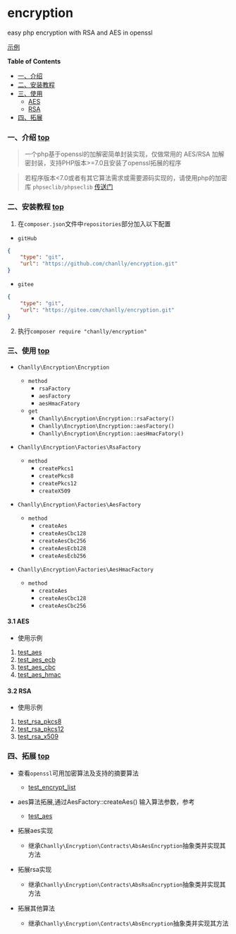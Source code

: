# encryption
easy php encryption with RSA and AES in openssl

[示例](https://github.com/chanlly/encryption/tree/master/test)

**Table of Contents**

* [一、介绍](#一介绍-top)
* [二、安装教程](#二安装教程-top)
* [三、使用](#三使用-top)
    * [AES](#31-AES)
    * [RSA](#32-RSA)
* [四、拓展](#expand)


### <span id="introduce">一、介绍</span> [top](#encryption)

> 一个php基于openssl的加解密简单封装实现，仅做常用的 AES/RSA 加解密封装，支持PHP版本>=7.0且安装了openssl拓展的程序

> 若程序版本<7.0或者有其它算法需求或需要源码实现的，请使用php的加密库 `phpseclib/phpseclib` [传送门](https://github.com/phpseclib/phpseclib)


### <span id="install">二、安装教程</span> [top](#encryption)

1. 在`composer.json`文件中`repositories`部分加入以下配置

* `gitHub`

```json
{
    "type": "git",
    "url": "https://github.com/chanlly/encryption.git"
}
```

* `gitee`

```json
{
    "type": "git",
    "url": "https://gitee.com/chanlly/encryption.git"
}
```

2. 执行`composer require "chanlly/encryption"`


### <span id="usage">三、使用</span> [top](#encryption)

* `Chanlly\Encryption\Encryption`
    * `method`
        * `rsaFactory`
        * `aesFactory`
        * `aesHmacFatory`
    * `get`
        * `Chanlly\Encryption\Encryption::rsaFactory()`
        * `Chanlly\Encryption\Encryption::aesFactory()`
        * `Chanlly\Encryption\Encryption::aesHmacFatory()`

* `Chanlly\Encryption\Factories\RsaFactory`
    * `method`
        * `createPkcs1`
        * `createPkcs8`
        * `createPkcs12`
        * `createX509`
* `Chanlly\Encryption\Factories\AesFactory`
    * `method`
        * `createAes`
        * `createAesCbc128`
        * `createAesCbc256`
        * `createAesEcb128`
        * `createAesEcb256`
* `Chanlly\Encryption\Factories\AesHmacFactory`
    * `method`
        * `createAes`
        * `createAesCbc128`
        * `createAesCbc256`

#### <span id="usage-4.1">3.1 AES</span>
* 使用示例
1. [test_aes](https://github.com/chanlly/encryption/blob/master/test/test_aes.php)
2. [test_aes_ecb](https://github.com/chanlly/encryption/blob/master/test/test_aes_ecb.php)
3. [test_aes_cbc](https://github.com/chanlly/encryption/blob/master/test/test_aes_cbc.php)
4. [test_aes_hmac](https://github.com/chanlly/encryption/blob/master/test/test_aes_hmac.php)

#### <span id="usage-4.1">3.2 RSA</span>

* 使用示例
1. [test_rsa_pkcs8](https://github.com/chanlly/encryption/blob/master/test/test_rsa_p8.php)
2. [test_rsa_pkcs12](https://github.com/chanlly/encryption/blob/master/test/test_rsa_p12.php)
3. [test_rsa_x509](https://github.com/chanlly/encryption/blob/master/test/test_rsa_x509.php)

### <span id="expand">四、拓展</span> [top](#encryption)

* 查看`openssl`可用加密算法及支持的摘要算法
    * [test_encrypt_list](https://github.com/chanlly/encryption/blob/master/test/test_encrypt_list.php)
* aes算法拓展,通过AesFactory::createAes() 输入算法参数，参考
    * [test_aes](https://github.com/chanlly/encryption/blob/master/test/test_aes.php)

* 拓展aes实现
    * 继承`Chanlly\Encryption\Contracts\AbsAesEncryption`抽象类并实现其方法

* 拓展rsa实现
    * 继承`Chanlly\Encryption\Contracts\AbsRsaEncryption`抽象类并实现其方法

* 拓展其他算法
    * 继承`Chanlly\Encryption\Contracts\AbsEncryption`抽象类并实现其方法





